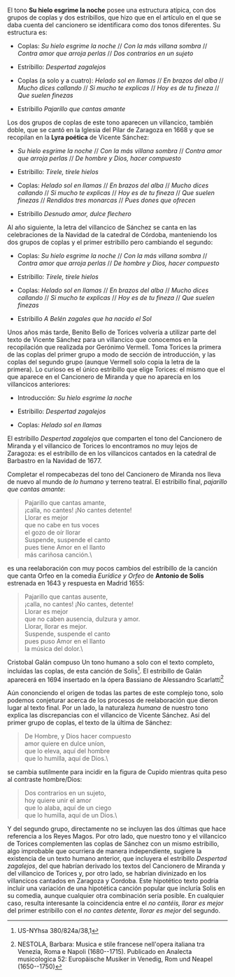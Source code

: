 El tono **Su hielo esgrime la noche** posee una estructura atípica, con
dos grupos de coplas y dos estribillos, que hizo que en el artículo en
el que se daba cuenta del cancionero se identificara como dos tonos
diferentes. Su estructura es:

-   Coplas: *Su hielo esgrime la noche* // *Con la más villana sombra*
    // *Contra amor que arroja perlas* // *Dos contrarios en un sujeto*

-   Estribillo: *Despertad zagalejos*

-   Coplas (a solo y a cuatro): *Helado sol en llamas* // *En brazos del
    alba* // *Mucho dices callando* // *Si mucho te explicas* // *Hoy es
    de tu fineza* // *Que suelen finezas*

-   Estribillo *Pajarillo que cantas amante*

Los dos grupos de coplas de este tono aparecen un villancico, también
doble, que se cantó en la Iglesia del Pilar de Zaragoza en 1668 y que se
recopilan en la ****Lyra poética**** de Vicente Sánchez:

-   *Su hielo esgrime la noche* // *Con la más villana sombra* //
    *Contra amor que arroja perlas* // *De hombre y Dios, hacer
    compuesto*

-   Estribillo: *Tírele, tírele hielos*

-   Coplas: *Helado sol en llamas* // *En brazos del alba* // *Mucho
    dices callando* // *Si mucho te explicas* // *Hoy es de tu fineza*
    // *Que suelen finezas* // *Rendidos tres monarcas* // *Pues dones
    que ofrecen*

-   Estribillo *Desnudo amor, dulce flechero*

Al año siguiente, la letra del villancico de Sánchez se canta en las
celebraciones de la Navidad de la catedral de Córdoba, manteniendo los
dos grupos de coplas y el primer estribillo pero cambiando el segundo:

-   Coplas: *Su hielo esgrime la noche* // *Con la más villana sombra*
    // *Contra amor que arroja perlas* // *De hombre y Dios, hacer
    compuesto*

-   Estribillo: *Tírele, tírele hielos*

-   Coplas: *Helado sol en llamas* // *En brazos del alba* // *Mucho
    dices callando* // *Si mucho te explicas* // *Hoy es de tu fineza*
    // *Que suelen finezas*

-   Estribillo *A Belén zagales que ha nacido el Sol*

Unos años más tarde, Benito Bello de Torices volvería a utilizar parte
del texto de Vicente Sánchez para un villancico que conocemos en la
recopilación que realizada por Gerónimo Vermell. Toma Torices la primera
de las coplas del primer grupo a modo de sección de introducción, y las
coplas del segundo grupo (aunque Vermell solo copia la letra de la
primera). Lo curioso es el único estribillo que elige Torices: el mismo
que el que aparece en el Cancionero de Miranda y que no aparecía en los
villancicos anteriores:

-   Introducción: *Su hielo esgrime la noche*

-   Estribillo: *Despertad zagalejos*

-   Coplas: *Helado sol en llamas*

El estribillo *Despertad zagalejos* que comparten el tono del Cancionero
de Miranda y el villancico de Torices lo encontramos no muy lejos de
Zaragoza: es el estribillo de en los villancicos cantados en la catedral
de Barbastro en la Navidad de 1677.

Completar el rompecabezas del tono del Cancionero de Miranda nos lleva
de nuevo al mundo de *lo humano* y terreno teatral. El estribillo final,
*pajarillo que cantas amante*:

> Pajarillo que cantas amante,\
> ¡calla, no cantes! ¡No cantes detente!\
> Llorar es mejor\
> que no cabe en tus voces\
> el gozo de oír llorar\
> Suspende, suspende el canto\
> pues tiene Amor en el llanto\
> más cariñosa canción.\

es una reelaboración con muy pocos cambios del estribillo de la canción
que canta Orfeo en la comedia *Eurídice y Orfeo* de **Antonio de Solís**
estrenada en 1643 y respuesta en Madrid 1655:

> Pajarillo que cantas ausente,\
> ¡calla, no cantes! ¡No cantes, detente!\
> Llorar es mejor\
> que no caben ausencia, dulzura y amor.\
> Llorar, llorar es mejor.\
> Suspende, suspende el canto\
> pues puso Amor en el llanto\
> la música del dolor.\

Cristobal Galán compuso Un tono humano a solo con el texto completo,
incluidas las coplas, de esta canción de Solis[^1]. El estribillo de
Galán aparecerá en 1694 insertado en la ópera Bassiano de Alessandro
Scarlatti[^2]

Aún cononciendo el origen de todas las partes de este complejo tono,
solo podemos conjeturar acerca de los procesos de reelaboración que
dieron lugar al texto final. Por un lado, la naturaleza *humana* de
nuestro tono explica las discrepancias con el villancico de Vicente
Sánchez. Así del primer grupo de coplas, el texto de la última de
Sánchez:

> De Hombre, y Dios hacer compuesto\
> amor quiere en dulce uníon,\
> que lo eleva, aquí del hombre\
> que lo humilla, aquí de Dios.\

se cambia sutilmente para incidir en la figura de Cupido mientras quita
peso al contraste hombre/Dios:

> Dos contrarios en un sujeto,\
> hoy quiere unir el amor\
> que lo alaba, aquí de un ciego\
> que lo humilla, aquí de un Dios.\

Y del segundo grupo, directamente no se incluyen las dos últimas que
hace referencia a los Reyes Magos. Por otro lado, que nuestro tono y el
villancico de Torices complementen las coplas de Sánchez con un mismo
estribillo, algo improbable que ocurriera de manera independiente,
sugiere la existencia de un texto humano anterior, que incluyera el
estribillo *Despertad zagalejos*, del que habrían derivado los textos
del Cancionero de Miranda y del villancico de Torices y, por otro lado,
se habrían divinizado en los villancicos cantados en Zaragoza y Cordoba.
Este hipotético texto podría incluir una variación de una hipotética
canción popular que incluría Solis en su comedia, aunque cualquier otra
combinación sería posible. En cualquier caso, resulta interesante la
coincidencia entre el *no cantéis, llorar es mejor* del primer
estribillo con el *no cantes detente, llorar es mejor* del segundo.

[^1]: US-NYhsa 380/824a/38,1

[^2]: NESTOLA, Barbara: Musica e stile francese nell'opera italiana tra
    Venezia, Roma e Napoli (1680--1715). Publicado en Analecta
    musicologica 52: Europäische Musiker in Venedig, Rom und Neapel
    (1650--1750)
